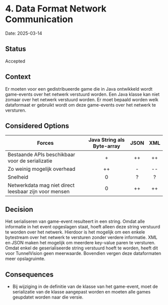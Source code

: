 # 4. Data Format Network Communication

Date: 2025-03-14

## Status

Accepted

## Context

Er moeten voor een gedistribueerde game die in Java ontwikkeld wordt game-events over het netwerk verstuurd worden. Een Java klasse kan niet zomaar over het netwerk verstuurd worden. Er moet bepaald worden welk dataformaat er gebruikt wordt om deze game-events over het netwerk te versturen.

## Considered Options

| Forces                                                | Java String als Byte-array | JSON | XML |
|-------------------------------------------------------|:--------------------------:|:----:|:---:|
| Bestaande APIs beschikbaar voor de serializatie       |             +              |  ++  | ++  |
| Zo weinig mogelijk overhead                           |             ++             |  -   | --  |
| Snelheid                                              |             0              |  ?   |  ?  |
| Netwerkdata mag niet direct leesbaar zijn voor mensen |             0              |  ++  | ++  |

## Decision

Het serialiseren van game-event resulteert in een string. Omdat alle informatie in het event opgeslagen staat, hoeft alleen deze string verstuurd te worden over het netwerk. Hierdoor is het mogelijk om een enkele bytestream over het netwerk te versturen zonder verdere informatie. XML en JSON maken het mogelijk om meerdere key-value paren te versturen. Omdat enkel de geserialiseerde string verstuurd hoeft te worden, heeft dit voor TunnelVision geen meerwaarde. Bovendien vergen deze dataformaten meer opslagruimte.

## Consequences

* Bij wijziging in de definitie van de klasse van het game-event, moet de serializatie van de klasse aangepast worden en moeten alle games geupdatet worden naar die versie.